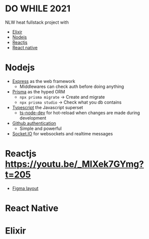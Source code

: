 # DO WHILE 2021
NLW heat fullstack project with 
- [Elixir](https://elixir-lang.org/)
- [Nodejs](https://nodejs.org/en/)
- [Reactjs](https://reactjs.org/) 
- [React native](https://reactnative.dev/)

# Nodejs
- [Express](https://expressjs.com/) as the web framework
    - Middlewares can check auth before doing anything
- [Prisma](https://www.prisma.io/docs/getting-started/setup-prisma/add-to-existing-project/relational-databases-typescript-postgres) as the hyped ORM
    - `npx prisma migrate` -> Create and migrate
    - `npx prisma studio` -> Check what you db contains
- [Typescript](https://www.typescriptlang.org/) the Javascript superset
    - [ts-node-dev](https://github.com/wclr/ts-node-dev) for hot-reload when changes are made during development
- [Github authentication](https://github.com/settings/developers)
    - Simple and powerful
- [Socket.IO](https://github.com/socketio/socket.io) for websockets and realtime messages

# Reactjs https://youtu.be/_MIXek7GYmg?t=205
- [Figma layout](https://www.figma.com/community/file/1031699316177416916?preview=fullscreen)

# React Native
# Elixir